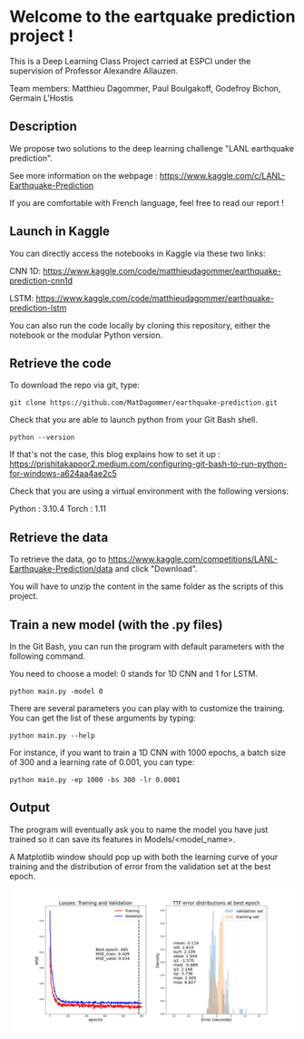 # Welcome to the eartquake prediction project !

This is a Deep Learning Class Project carried at ESPCI under the supervision of Professor Alexandre Allauzen.


Team members: Matthieu Dagommer, Paul Boulgakoff, Godefroy Bichon, Germain L'Hostis

## Description

We propose two solutions to the deep learning challenge "LANL earthquake prediction". 

See more information on the webpage : https://www.kaggle.com/c/LANL-Earthquake-Prediction

If you are comfortable with French language, feel free to read our report !

## Launch in Kaggle

You can directly access the notebooks in Kaggle via these two links: 

CNN 1D: https://www.kaggle.com/code/matthieudagommer/earthquake-prediction-cnn1d

LSTM: https://www.kaggle.com/code/matthieudagommer/earthquake-prediction-lstm

You can also run the code locally by cloning this repository, either the notebook or the modular Python version. 

## Retrieve the code

To download the repo via git, type:

    git clone https://github.com/MatDagommer/earthquake-prediction.git
  
Check that you are able to launch python from your Git Bash shell. 

    python --version

If that's not the case, this blog explains how to set it up : https://prishitakapoor2.medium.com/configuring-git-bash-to-run-python-for-windows-a624aa4ae2c5

Check that you are using a virtual environment with the following versions:


Python : 3.10.4
Torch : 1.11

## Retrieve the data

To retrieve the data, go to https://www.kaggle.com/competitions/LANL-Earthquake-Prediction/data and click "Download".

You will have to unzip the content in the same folder as the scripts of this project.

## Train a new model (with the .py files)

In the Git Bash, you can run the program with default parameters with the following command. 

You need to choose a model: 0 stands for 1D CNN and 1 for LSTM.

    python main.py -model 0
    
There are several parameters you can play with to customize the training. You can get the list of these arguments by typing:

    python main.py --help
    
For instance, if you want to train a 1D CNN with 1000 epochs, a batch size of 300 and a learning rate of 0.001, you can type:
    
    python main.py -ep 1000 -bs 300 -lr 0.0001
    
## Output

The program will eventually ask you to name the model you have just trained so it can save its features in Models/<model_name>.

A Matplotlib window should pop up with both the learning curve of your training and the distribution of error from the validation set at the best epoch.

![alt text](Cnn1d_2_plot.jpg)
